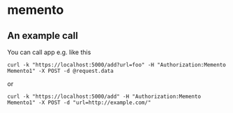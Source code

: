 # memento


## An example call

You can call app e.g. like this
```
curl -k "https://localhost:5000/add?url=foo" -H "Authorization:Memento Memento1" -X POST -d @request.data
```
or
```
curl -k "https://localhost:5000/add" -H "Authorization:Memento Memento1" -X POST -d "url=http://example.com/"
```


